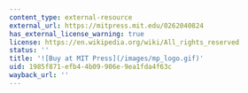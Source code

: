```yaml
---
content_type: external-resource
external_url: https://mitpress.mit.edu/0262040824
has_external_license_warning: true
license: https://en.wikipedia.org/wiki/All_rights_reserved
status: ''
title: '![Buy at MIT Press](/images/mp_logo.gif)'
uid: 1985f871-efb4-4b09-906e-9ea1fda4f63c
wayback_url: ''
---
```

